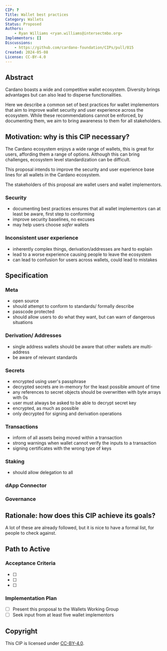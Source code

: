 ```yaml
---
CIP: ?
Title: Wallet best practices
Category: Wallets
Status: Proposed
Authors:
    - Ryan Williams <ryan.williams@intersectmbo.org>
Implementors: []
Discussions:
    - https://github.com/cardano-foundation/CIPs/pull/815
Created: 2024-05-08
License: CC-BY-4.0
---
```


## Abstract

Cardano boasts a wide and competitive wallet ecosystem.
Diversity brings advantages but can also lead to disperse functionalities.

Here we describe a common set of best practices for wallet implementors that aim to improve wallet security and user experience across the ecosystem.
While these recommendations cannot be enforced, by documenting them, we aim to bring awareness to them for all stakeholders.

## Motivation: why is this CIP necessary?

The Cardano ecosystem enjoys a wide range of wallets, this is great for users, affording them a range of options.
Although this can bring challenges, ecosystem level standardization can be difficult.

This proposal intends to improve the security and user experience base lines for all wallets in the Cardano ecosystem.

The stakeholders of this proposal are wallet users and wallet implementors.

### Security

- documenting best practices ensures that all wallet implementors can at least be aware, first step to conforming
- improve security baselines, no excuses
- may help users choose *safer* wallets

### Inconsistent user experience

- inherently complex things, derivation/addresses are hard to explain
- lead to a worse experience causing people to leave the ecosystem
- can lead to confusion for users across wallets, could lead to mistakes

## Specification

### Meta

- open source
- should attempt to conform to standards/ formally describe
- passcode protected
- should allow users to do what they want, but can warn of dangerous situations

### Derivation/ Addresses

- single address wallets should be aware that other wallets are multi-address
- be aware of relevant standards

### Secrets

- encrypted using user's passphrase
- decrypted secrets are in-memory for the least possible amount of time
- any references to secret objects should be overwritten with byte arrays with 0s
- user must always be asked to be able to decrypt secret key
- encrypted, as much as possible
- only decrypted for signing and derivation operations

### Transactions

- inform of all assets being moved within a transaction
- strong warnings when wallet cannot verify the inputs to a transaction
- signing certificates with the wrong type of keys
  
### Staking

- should allow delegation to all

### dApp Connector

### Governance

## Rationale: how does this CIP achieve its goals?

A lot of these are already followed, but it is nice to have a formal list, for people to check against.

## Path to Active

### Acceptance Criteria

- [ ]
- [ ]
- [ ]

### Implementation Plan

- [ ] Present this proposal to the Wallets Working Group
- [ ] Seek input from at least five wallet implementors

## Copyright

This CIP is licensed under [CC-BY-4.0](https://creativecommons.org/licenses/by/4.0/legalcode).
